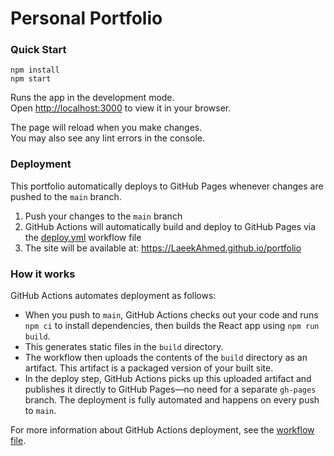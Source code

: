 # Personal Portfolio

### Quick Start

```
npm install
npm start
```

Runs the app in the development mode.\
Open [http://localhost:3000](http://localhost:3000) to view it in your browser.

The page will reload when you make changes.\
You may also see any lint errors in the console.

### Deployment

This portfolio automatically deploys to GitHub Pages whenever changes are pushed to the `main` branch.

1. Push your changes to the `main` branch
2. GitHub Actions will automatically build and deploy to GitHub Pages via the [deploy.yml](.github/workflows/deploy.yml) workflow file
3. The site will be available at: https://LaeekAhmed.github.io/portfolio

### How it works

GitHub Actions automates deployment as follows:
- When you push to `main`, GitHub Actions checks out your code and runs `npm ci` to install dependencies, then builds the React app using `npm run build`. 
- This generates static files in the `build` directory.
- The workflow then uploads the contents of the `build` directory as an artifact. This artifact is a packaged version of your built site.
- In the deploy step, GitHub Actions picks up this uploaded artifact and publishes it directly to GitHub Pages—no need for a separate `gh-pages` branch. The deployment is fully automated and happens on every push to `main`.

For more information about GitHub Actions deployment, see the [workflow file](.github/workflows/deploy.yml).